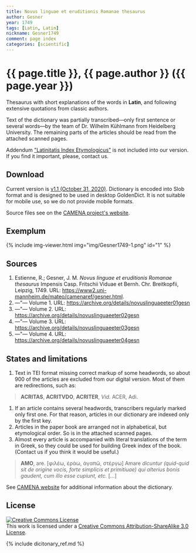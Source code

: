 ```yaml
---
title: Novus linguae et eruditionis Romanae thesaurus
author: Gesner
year: 1749
tags: [Latin, Latin]
nickname: Gesner1749
comment: page index
categories: [scientific]
---
```

# {{ page.title }}, {{ page.author }} ({{ page.year }})

Thesaurus with short explanations of the words in **Latin**, and following extensive quotations from classic authors.

Text of the dictionary was partially transcribed—only first sentence or several words—by the team of Dr. Wilhelm Kühlmann from Heidelberg University. The remaining parts of the articles should be read from the attached scanned pages.

Addendum ["Latinitatis Index Etymologicus"][3] is not included into our version. If you find it important, please, contact us.


## Download

Current version is [v1.1 (October 31, 2020)][2]. Dictionary is encoded into Slob format and is designed to be used in desktop GoldenDict. It is not suitable for mobile use, so we do not provide mobile formats.

Source files see on the [CAMENA project's website][1].


## Exemplum

{% include img-viewer.html img="img/Gesner1749-1.png" id="1" %}


## Sources

1. Estienne, R.; Gesner, J. M. _Novus linguae et eruditionis Romanae thesaurus_ Impensis Casp. Fritschii Viduae et Bernh. Chr. Breitkopfii, Leipzig, 1749. URL: <https://www2.uni-mannheim.de/mateo/camenaref/gesner.html>.
1. —"— Volume 1. URL: <https://archive.org/details/novuslinguaeeter01gesn>
1. —"— Volume 2. URL: <https://archive.org/details/novuslinguaeeter02gesn>
1. —"— Volume 3. URL: <https://archive.org/details/novuslinguaeeter03gesn>
1. —"— Volume 4. URL: <https://archive.org/details/novuslinguaeeter04gesn>


## States and limitations

1. Text in TEI format missing correct markup of some headwords, so about 900 of the articles are excluded from our digital version. Most of them are redirections, such as:
> **ACRITAS**, **ACRITVDO**, **ACRITER**, _Vid._ ACER, Adi.
1. If an article contains several headwords, transcribers regularly marked only first one. For that reason, articles in our dictionary are indexed only by the first key.
1. Articles in the paper book are arranged not in alphabetical, but etymological order. So is in the attached scanned pages.
1. Almost every article is accompanied with literal translations of the term in Greek, so they could be used for building Greek index of the book. (Contact us if you think it would be useful.)
> **AMO**, are. [φιλέω, ἐράω, ἀγαπῶ, στέργω] Amare _dicuntur (quid-quid sit de origine vocis, forte simplicis et primitiuae) qui alterius bonis gaudent, cum illo esse cupiunt, etc._ […]

See [CAMENA website][5] for additional information about the dictionary.


## License

<a rel="license" href="https://creativecommons.org/licenses/by-sa/3.0/">
<img alt="Creative Commons License"
     style="border-width:0"
     src="https://i.creativecommons.org/l/by-sa/3.0/88x31.png" />
</a><br>This work is licensed under a <a rel="license" href="https://creativecommons.org/licenses/by-sa/3.0/">Creative Commons Attribution-ShareAlike 3.0 License</a>.



[1]: https://www2.uni-mannheim.de/mateo/camenahtdocs/camena.html
[2]: https://github.com/nikita-moor/latin-dictionary/releases/tag/2020-10-31
[3]: http://www.archive.org/stream/novuslinguaeeter04gesn#page/n576/mode/1up
[4]: https://www2.uni-mannheim.de/mateo/camenahtdocs/camena.html#04
[5]: https://www2.uni-mannheim.de/mateo/camenaref/gesner.html

{% include dicitonary_ref.md %}

